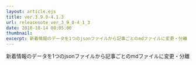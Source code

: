 ```yaml
---
layout: article.ejs
title: ver.3.9.0-4.1.3
url: releasenote_ver_3_9_0-4_1_3
date: 2018-10-14 00:05:00
thumbnail: 
excerpt: 新着情報のデータを1つのjsonファイルから記事ごとのmdファイルに変更・分離
---
```


新着情報のデータを1つのjsonファイルから記事ごとのmdファイルに変更・分離